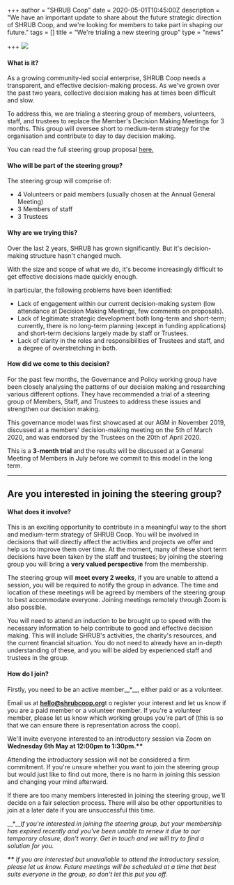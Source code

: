 +++
author = "SHRUB Coop"
date = 2020-05-01T10:45:00Z
description = "We have an important update to share about the future strategic direction of SHRUB Coop, and we're looking for members to take part in shaping our future."
tags = []
title = "We're trialing a new steering group"
type = "news"

+++
![](https://res.cloudinary.com/shrub-co-op/image/upload/v1587646417/shrubcoop.org/media/35302d9a-94d9-419a-88ea-4cbdfff756cc_s30l2a.png)

#### What is it?

As a growing community-led social enterprise, SHRUB Coop needs a transparent, and effective decision-making process. As we've grown over the past two years, collective decision making has at times been difficult and slow.

To address this, we are trialing a steering group of members, volunteers, staff, and trustees to replace the Member's Decision Making Meetings for 3 months. This group will oversee short to medium-term strategy for the organisation and contribute to day to day decision making.

You can read the full steering group proposal [here.](https://shrubcoop.us4.list-manage.com/track/click?u=a28a538c55f3604b70c8e2cf3&id=1904351d8f&e=5dc338c9c3)

#### Who will be part of the steering group?

The steering group will comprise of:

* 4 Volunteers or paid members (usually chosen at the Annual General Meeting)
* 3 Members of staff
* 3 Trustees

#### Why are we trying this?

Over the last 2 years, SHRUB has grown significantly. But it's decision-making structure hasn't changed much.

With the size and scope of what we do, it's become increasingly difficult to get effective decisions made quickly enough.

In particular, the following problems have been identified:

* Lack of engagement within our current decision-making system (low attendance at Decision Making Meetings, few comments on proposals).
* Lack of legitimate strategic development both long-term and short-term; currently, there is no long-term planning (except in funding applications) and short-term decisions largely made by staff or Trustees.
* Lack of clarity in the roles and responsibilities of Trustees and staff, and a degree of overstretching in both.

#### How did we come to this decision?

For the past few months, the Governance and Policy working group have been closely analysing the patterns of our decision making and researching various different options. They have recommended a trial of a steering group of Members, Staff, and Trustees to address these issues and strengthen our decision making.

This governance model was first showcased at our AGM in November 2019, discussed at a members' decision-making meeting on the 5th of March 2020, and was endorsed by the Trustees on the 20th of April 2020.

This is a **3-month trial** and the results will be discussed at a General Meeting of Members in July before we commit to this model in the long term.

***

## Are you interested in joining the steering group?

#### What does it involve?

This is an exciting opportunity to contribute in a meaningful way to the short and medium-term strategy of SHRUB Coop. You will be involved in decisions that will directly affect the activities and projects we offer and help us to improve them over time. At the moment, many of these short term decisions have been taken by the staff and trustees; by joining the steering group you will bring a **very valued perspective** from the membership.

The steering group will **meet every 2 weeks**, if you are unable to attend a session, you will be required to notify the group in advance. The time and location of these meetings will be agreed by members of the steering group to best accommodate everyone. Joining meetings remotely through Zoom is also possible.

You will need to attend an induction to be brought up to speed with the necessary information to help contribute to good and effective decision making. This will include SHRUB's activities, the charity's resources, and the current financial situation. You do not need to already have an in-depth understanding of these, and you will be aided by experienced staff and trustees in the group.

#### How do I join?

Firstly, you need to be an active member__*__, either paid or as a volunteer.

Email us at [**hello@shrubcoop.org**](mailto:hello@shrubcoop.org)t o register your interest and let us know if you are a paid member or a volunteer member. If you're a volunteer member, please let us know which working groups you're part of (this is so that we can ensure there is representation across the coop).

We'll invite everyone interested to an introductory session via Zoom on __Wednesday 6th May at 12:00pm to 1:30pm.**__

Attending the introductory session will not be considered a firm commitment. If you're unsure whether you want to join the steering group but would just like to find out more, there is no harm in joining this session and changing your mind afterward.

If there are too many members interested in joining the steering group, we'll decide on a fair selection process. There will also be other opportunities to join at a later date if you are unsuccessful this time.

__*___If you're interested in joining the steering group, but your membership has expired recently and you've been unable to renew it due to our temporary closure, don't worry. Get in touch and we will try to find a solution for you._

  
___**___ _If you are interested but unavailable to attend the introductory session, please let us know. Future meetings will be scheduled at a time that best suits everyone in the group, so don't let this put you off._